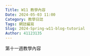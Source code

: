 ```yaml
---
Title: W11 教學內容
Date: 2024-05-03 11:00
Category: 教學日誌
Tags: 網誌編寫
Slug: 2024-Spring-w11-blog-tutorial
Author: 41123135
---
```


第十一週教學內容


<!-- PELICAN_END_SUMMARY -->

